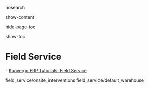 nosearch  

show-content  

hide-page-toc  

show-toc  

# Field Service

<div class="seealso">

\- [Konvergo ERP Tutorials: Field
Service](https://www.odoo.com/slides/field-service-49)

</div>

<div class="toctree" titlesonly="">

field_service/onsite_interventions field_service/default_warehouse

</div>
